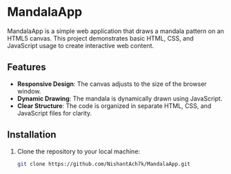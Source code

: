 # MandalaApp

MandalaApp is a simple web application that draws a mandala pattern on an HTML5 canvas. This project demonstrates basic HTML, CSS, and JavaScript usage to create interactive web content.

## Features

- **Responsive Design**: The canvas adjusts to the size of the browser window.
- **Dynamic Drawing**: The mandala is dynamically drawn using JavaScript.
- **Clear Structure**: The code is organized in separate HTML, CSS, and JavaScript files for clarity.

## Installation

1. Clone the repository to your local machine:
   ```bash
   git clone https://github.com/NishantAch7k/MandalaApp.git
